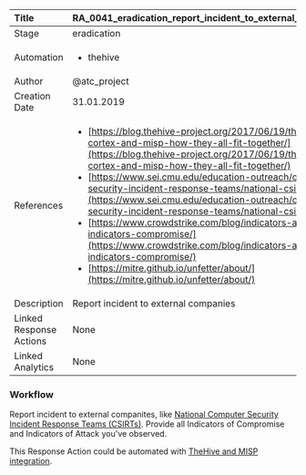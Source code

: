 | Title          | RA_0041_eradication_report_incident_to_external_companies                                                                                                      |
|:---------------|:-----------------------------------------------------------------------------------------------------------------|
| Stage    | eradication                                                            |
| Automation |<ul><li>thehive</li></ul> |
| Author    | @atc_project                                                          |
| Creation Date    | 31.01.2019                                            |
| References     |<ul><li>[https://blog.thehive-project.org/2017/06/19/thehive-cortex-and-misp-how-they-all-fit-together/](https://blog.thehive-project.org/2017/06/19/thehive-cortex-and-misp-how-they-all-fit-together/)</li><li>[https://www.sei.cmu.edu/education-outreach/computer-security-incident-response-teams/national-csirts/](https://www.sei.cmu.edu/education-outreach/computer-security-incident-response-teams/national-csirts/)</li><li>[https://www.crowdstrike.com/blog/indicators-attack-vs-indicators-compromise/](https://www.crowdstrike.com/blog/indicators-attack-vs-indicators-compromise/)</li><li>[https://mitre.github.io/unfetter/about/](https://mitre.github.io/unfetter/about/)</li></ul>                                  |
| Description    | Report incident to external companies                                                               |
| Linked Response Actions | None |
| Linked Analytics | None |


### Workflow

Report incident to external companites, like [National Computer Security Incident Response Teams (CSIRTs)](https://www.sei.cmu.edu/education-outreach/computer-security-incident-response-teams/national-csirts/).
Provide all Indicators of Compromise and Indicators of Attack you've observed.

This Response Action could be automated with [TheHive and MISP integration](https://blog.thehive-project.org/2017/06/19/thehive-cortex-and-misp-how-they-all-fit-together/).
